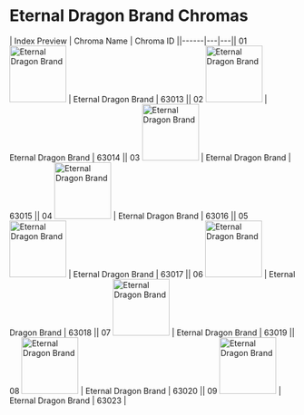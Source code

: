 # Eternal Dragon Brand Chromas

| Index  Preview | Chroma Name | Chroma ID ||------|---|---|| 01  <img src='https://raw.communitydragon.org/latest/plugins/rcp-be-lol-game-data/global/default/v1/champion-chroma-images/63/63013.png' alt='Eternal Dragon Brand' width='100'> | Eternal Dragon Brand | 63013 || 02  <img src='https://raw.communitydragon.org/latest/plugins/rcp-be-lol-game-data/global/default/v1/champion-chroma-images/63/63014.png' alt='Eternal Dragon Brand' width='100'> | Eternal Dragon Brand | 63014 || 03  <img src='https://raw.communitydragon.org/latest/plugins/rcp-be-lol-game-data/global/default/v1/champion-chroma-images/63/63015.png' alt='Eternal Dragon Brand' width='100'> | Eternal Dragon Brand | 63015 || 04  <img src='https://raw.communitydragon.org/latest/plugins/rcp-be-lol-game-data/global/default/v1/champion-chroma-images/63/63016.png' alt='Eternal Dragon Brand' width='100'> | Eternal Dragon Brand | 63016 || 05  <img src='https://raw.communitydragon.org/latest/plugins/rcp-be-lol-game-data/global/default/v1/champion-chroma-images/63/63017.png' alt='Eternal Dragon Brand' width='100'> | Eternal Dragon Brand | 63017 || 06  <img src='https://raw.communitydragon.org/latest/plugins/rcp-be-lol-game-data/global/default/v1/champion-chroma-images/63/63018.png' alt='Eternal Dragon Brand' width='100'> | Eternal Dragon Brand | 63018 || 07  <img src='https://raw.communitydragon.org/latest/plugins/rcp-be-lol-game-data/global/default/v1/champion-chroma-images/63/63019.png' alt='Eternal Dragon Brand' width='100'> | Eternal Dragon Brand | 63019 || 08  <img src='https://raw.communitydragon.org/latest/plugins/rcp-be-lol-game-data/global/default/v1/champion-chroma-images/63/63020.png' alt='Eternal Dragon Brand' width='100'> | Eternal Dragon Brand | 63020 || 09  <img src='https://raw.communitydragon.org/latest/plugins/rcp-be-lol-game-data/global/default/v1/champion-chroma-images/63/63023.png' alt='Eternal Dragon Brand' width='100'> | Eternal Dragon Brand | 63023 |